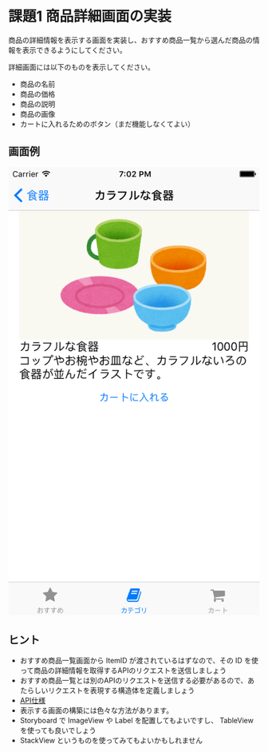 # 課題1 商品詳細画面の実装

商品の詳細情報を表示する画面を実装し、おすすめ商品一覧から選んだ商品の情報を表示できるようにしてください。

詳細画面には以下のものを表示してください。

- 商品の名前
- 商品の価格
- 商品の説明
- 商品の画像
- カートに入れるためのボタン（まだ機能しなくてよい）

## 画面例

![](./images/20160708102515_img20160708-11-1jt4js9.png)

## ヒント

- おすすめ商品一覧画面から ItemID が渡されているはずなので、その ID を使って商品の詳細情報を取得するAPIのリクエストを送信しましょう
- おすすめ商品一覧とは別のAPIのリクエストを送信する必要があるので、あたらしいリクエストを表現する構造体を定義しましょう
 - [API仕様](../../MarketApp/APIDocumentation)
- 表示する画面の構築には色々な方法があります。
 - Storyboard で ImageView や Label を配置してもよいですし、 TableView を使っても良いでしょう
 - StackView というものを使ってみてもよいかもしれません
 